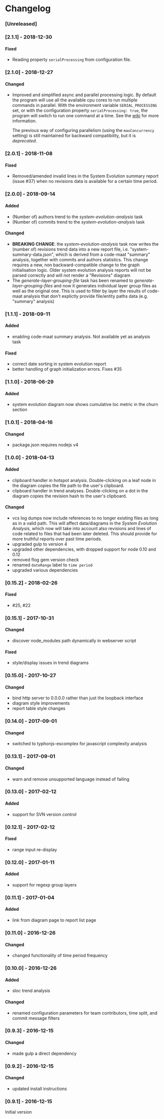 # Changelog

### [Unreleased]

### [2.1.1] - 2018-12-30

#### Fixed

- Reading property `serialProcessing` from configuration file.

### [2.1.0] - 2018-12-27

#### Changed

- Improved and simplified async and parallel processing logic. By default the
  program will use all the available cpu cores to run multiple commands in
  parallel. With the environment variable `SERIAL_PROCESSING` set, or with the
  configuration property `serialProcessing: true`, the program will switch to
  run one command at a time. See the [wiki](https://github.com/smontanari/code-forensics/wiki/Advanced-setup#parallel-vs-serial-execution) for more information.

  The previous way of configuring parallelism (using the `maxConcurrency`
  setting) is still maintained for backward compatibility, but it is
  _deprecated_.

### [2.0.1] - 2018-11-08

#### Fixed

- Removed/amended invalid lines in the System Evolution summary report (issue
  #37) when no revisions data is available for a certain time period.

### [2.0.0] - 2018-09-14

#### Added

- (Number of) authors trend to the _system-evolution-analysis_ task
- (Number of) commits trend to the _system-evolution-analysis_ task

#### Changed

- **BREAKING CHANGE**: the _system-evolution-analysis_ task now writes the
  (number of) revisions trend data into a new report file, i.e.
  "system-summary-data.json", which is derived from a code-maat "summary"
  analysis, together with commits and authors statistics. This change requires a
  new, non backward-compatible change to the graph initialisation logic. Older
  system evolution analysis reports will not be parsed correctly and will not
  render a "Revisions" diagram
- The _generate-layer-grouping-file_ task has been renamed to
  _generate-layer-grouping-files_ and now it generates individual layer group
  files as well as the original one. This is used to filter by layer the results
  of code-maat analysis that don't explictly provide file/entity paths data
  (e.g. "summary" analysis)

### [1.1.1] - 2018-09-11

#### Added

- enabling code-maat summary analysis. Not available yet as analysis task

#### Fixed

- correct date sorting in system evolution report
- better handling of graph initialization errors. Fixes #35

### [1.1.0] - 2018-06-29

#### Added

- system evolution diagram now shows cumulative loc metric in the churn section

### [1.0.1] - 2018-04-16

#### Changed

- package.json requires nodejs v4

### [1.0.0] - 2018-04-13

#### Added

- clipboard handler in hotspot analysis. Double-clicking on a leaf node in the
  diagram copies the file path to the user's clipboard.
- clipboard handler in trend analyses. Double-clicking on a dot in the diagram
  copies the revision hash to the user's clipboard.

#### Changed

- vcs log dumps now include references to no longer existing files as long as in
  a valid path. This will affect data/diagrams in the _System Evolution
  Analysis_, which now will take into account also revisions and lines of code
  related to files that had been later deleted. This should provide for more
  truthful reports over past time periods.
- upgraded gulp to version 4
- upgraded other dependencies, with dropped support for node 0.10 and 0.12
- removed flog gem version check
- renamed `dateRange` label to `time period`
- upgraded various dependencies

### [0.15.2] - 2018-02-26

#### Fixed

- #25, #22

### [0.15.1] - 2017-10-31

#### Changed

- discover node_modules path dynamically in webserver script

#### Fixed

- style/display issues in trend diagrams

### [0.15.0] - 2017-10-27

#### Changed

- bind http server to 0.0.0.0 rather than just the loopback interface
- diagram style improvements
- report table style changes

### [0.14.0] - 2017-09-01

#### Changed

- switched to typhonjs-escomplex for javascript complexity analysis

### [0.13.1] - 2017-09-01

#### Changed

- warn and remove unsupported language instead of failing

### [0.13.0] - 2017-02-12

#### Added

- support for SVN version control

### [0.12.1] - 2017-02-12

#### Fixed

- range input re-display

### [0.12.0] - 2017-01-11

#### Added

- support for regexp group layers

### [0.11.1] - 2017-01-04

#### Added

- link from diagram page to report list page

### [0.11.0] - 2016-12-26

#### Changed

- changed functionality of time period frequency

### [0.10.0] - 2016-12-26

#### Added

- sloc trend analysis

#### Changed

- renamed configuration parameters for team contributors, time split, and commit
  message filters

### [0.9.3] - 2016-12-15

#### Changed

- made gulp a direct dependency

### [0.9.2] - 2016-12-15

#### Changed

- updated install instructions

### [0.9.1] - 2016-12-15

Initial version
